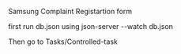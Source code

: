 Samsung Complaint Registartion form 

first run db.json using json-server --watch db.json

Then go to Tasks/Controlled-task
